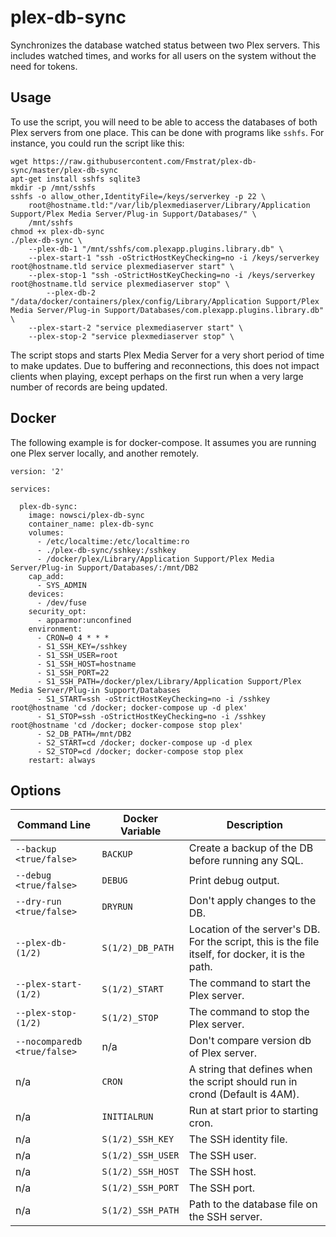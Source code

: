 # plex-db-sync
Synchronizes the database watched status between two Plex servers. This includes watched times, and works for all users on the system without the need for tokens.

## Usage
To use the script, you will need to be able to access the databases of both Plex servers from one place. This can be done with programs like `sshfs`. For instance, you could run the script like this:
```
wget https://raw.githubusercontent.com/Fmstrat/plex-db-sync/master/plex-db-sync
apt-get install sshfs sqlite3
mkdir -p /mnt/sshfs
sshfs -o allow_other,IdentityFile=/keys/serverkey -p 22 \
	root@hostname.tld:"/var/lib/plexmediaserver/Library/Application Support/Plex Media Server/Plug-in Support/Databases/" \
	/mnt/sshfs
chmod +x plex-db-sync
./plex-db-sync \
	--plex-db-1 "/mnt/sshfs/com.plexapp.plugins.library.db" \
	--plex-start-1 "ssh -oStrictHostKeyChecking=no -i /keys/serverkey root@hostname.tld service plexmediaserver start" \
	--plex-stop-1 "ssh -oStrictHostKeyChecking=no -i /keys/serverkey root@hostname.tld service plexmediaserver stop" \
      	--plex-db-2 "/data/docker/containers/plex/config/Library/Application Support/Plex Media Server/Plug-in Support/Databases/com.plexapp.plugins.library.db" \
	--plex-start-2 "service plexmediaserver start" \
	--plex-stop-2 "service plexmediaserver stop" \
```
The script stops and starts Plex Media Server for a very short period of time to make updates. Due to buffering and reconnections, this does not impact clients when playing, except perhaps on the first run when a very large number of records are being updated.

## Docker
The following example is for docker-compose. It assumes you are running one Plex server locally, and another remotely.
```
version: '2'

services:

  plex-db-sync:
    image: nowsci/plex-db-sync
    container_name: plex-db-sync
    volumes:
      - /etc/localtime:/etc/localtime:ro
      - ./plex-db-sync/sshkey:/sshkey
      - /docker/plex/Library/Application Support/Plex Media Server/Plug-in Support/Databases/:/mnt/DB2
    cap_add:
      - SYS_ADMIN
    devices:
      - /dev/fuse
    security_opt:
      - apparmor:unconfined
    environment:
      - CRON=0 4 * * *
      - S1_SSH_KEY=/sshkey
      - S1_SSH_USER=root
      - S1_SSH_HOST=hostname
      - S1_SSH_PORT=22
      - S1_SSH_PATH=/docker/plex/Library/Application Support/Plex Media Server/Plug-in Support/Databases
      - S1_START=ssh -oStrictHostKeyChecking=no -i /sshkey root@hostname 'cd /docker; docker-compose up -d plex'
      - S1_STOP=ssh -oStrictHostKeyChecking=no -i /sshkey root@hostname 'cd /docker; docker-compose stop plex'
      - S2_DB_PATH=/mnt/DB2
      - S2_START=cd /docker; docker-compose up -d plex
      - S2_STOP=cd /docker; docker-compose stop plex
    restart: always
```

## Options

Command Line | Docker Variable | Description 
------------ | --------------- | -----------
`--backup <true/false>` | `BACKUP` | Create a backup of the DB before running any SQL.
`--debug <true/false>` | `DEBUG` | Print debug output.
`--dry-run <true/false>` | `DRYRUN` | Don't apply changes to the DB.
`--plex-db-(1/2)` | `S(1/2)_DB_PATH` | Location of the server's DB. For the script, this is the file itself, for docker, it is the path.
`--plex-start-(1/2)` | `S(1/2)_START` | The command to start the Plex server.
`--plex-stop-(1/2)` | `S(1/2)_STOP` | The command to stop the Plex server.
`--nocomparedb <true/false>` | n/a | Don't compare version db of Plex server.
n/a | `CRON` | A string that defines when the script should run in crond (Default is 4AM).
n/a | `INITIALRUN` | Run at start prior to starting cron.
n/a | `S(1/2)_SSH_KEY` | The SSH identity file.
n/a | `S(1/2)_SSH_USER` | The SSH user.
n/a | `S(1/2)_SSH_HOST` | The SSH host.
n/a | `S(1/2)_SSH_PORT` | The SSH port.
n/a | `S(1/2)_SSH_PATH` | Path to the database file on the SSH server.

